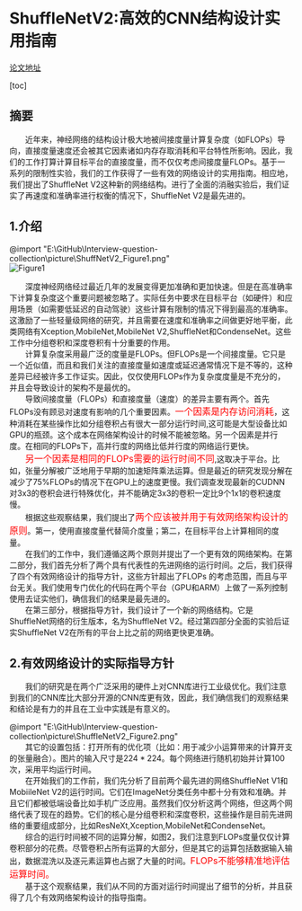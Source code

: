 # ShuffleNetV2:高效的CNN结构设计实用指南  

[论文地址](https://arxiv.org/pdf/1807.11164.pdf)

[toc]  

## 摘要

&emsp;&emsp;近年来，神经网络的结构设计极大地被间接度量计算复杂度（如FLOPs）导向，直接度量速度还会被其它因素诸如内存存取消耗和平台特性所影响。因此，我们的工作打算计算目标平台的直接度量，而不仅仅考虑间接度量FLOPs。基于一系列的限制性实验，我们的工作获得了一些有效的网络设计的实用指南。相应地，我们提出了ShuffleNet V2这种新的网络结构。进行了全面的消融实验后，我们证实了再速度和准确率进行权衡的情况下，ShuffleNet V2是最先进的。  

## 1.介绍  

@import "E:\GitHub\Interview-question-collection\picture\ShuffNetV2_Figure1.png"  
![Figure1](https://github.com/holyhond/Interview-question-collection/blob/master/picture/ShuffNetV2_Figure1.png)  

&emsp;&emsp;深度神经网络经过最近几年的发展变得更加准确和更加快速。但是在高准确率下计算复杂度这个重要问题被忽略了。实际任务中要求在目标平台（如硬件）和应用场景（如需要低延迟的自动驾驶）这些计算有限制的情况下得到最高的准确率。这激励了一些轻量级网络的研究，并且需要在速度和准确率之间做更好地平衡，此类网络有Xception,MobileNet,MobileNet V2,ShuffleNet和CondenseNet。这些工作中分组卷积和深度卷积有十分重要的作用。  
&emsp;&emsp;计算复杂度采用最广泛的度量是FLOPs。但FLOPs是一个间接度量。它只是一个近似值，而且和我们关注的直接度量如速度或延迟通常情况下是不等的，这种差异已经被许多工作证实。因此，仅仅使用FLOPs作为复杂度度量是不充分的，并且会导致设计的架构不是最优的。  
&emsp;&emsp;导致间接度量（FLOPs）和直接度量（速度）的差异主要有两个。首先FLOPs没有顾忌对速度有影响的几个重要因素。<font color=#ff000 size=3>一个因素是内存访问消耗</font>，这种消耗在某些操作比如分组卷积占有很大一部分运行时间,这可能是大型设备比如GPU的瓶颈。这个成本在网络架构设计的时候不能被忽略。另一个因素是并行度。在相同的FLOPs下，高并行度的网络比低并行度的网络运行更快。  
&emsp;&emsp;<font color=#ff000 size=3>另一个因素是相同的FLOPs需要的运行时间不同</font>,这取决于平台。比如，张量分解被广泛地用于早期的加速矩阵乘法运算。但是最近的研究发现分解在减少了75%FLOPs的情况下在GPU上的速度更慢。我们调查发现最新的CUDNN对3x3的卷积会进行特殊优化，并不能确定3x3的卷积一定比9个1x1的卷积速度慢。  
&emsp;&emsp;根据这些观察结果，我们提出了<font color=#ff000 size=3>两个应该被并用于有效网络架构设计的原则</font>。第一，使用直接度量代替简介度量；第二，在目标平台上计算相同的度量。  
&emsp;&emsp;在我们的工作中，我们遵循这两个原则并提出了一个更有效的网络架构。在第二部分，我们首先分析了两个具有代表性的先进网络的运行时间。之后，我们获得了四个有效网络设计的指导方针，这些方针超出了FLOPs
的考虑范围，而且与平台无关。我们使用专门优化的代码在两个平台（GPU和ARM）上做了一系列控制使用去证实他们，确信我们的结果是最先进的。  
&emsp;&emsp;在第三部分，根据指导方针，我们设计了一个新的网络结构。它是ShuffleNet网络的衍生版本，名为ShuffleNet V2。经过第四部分全面的实验后证实ShuffleNet V2在所有的平台上比之前的网络更快更准确。  

## 2.有效网络设计的实际指导方针  

&emsp;&emsp;我们的研究是在两个广泛采用的硬件上对CNN库进行工业级优化。我们注意到我们的CNN库比大部分开源的CNN库更有效，因此，我们确信我们的观察结果和结论是有力的并且在工业中实践是有意义的。  

@import "E:\GitHub\Interview-question-collection\picture\ShuffleNetV2_Figure2.png"  
&emsp;&emsp;其它的设置包括：打开所有的优化项（比如：用于减少小运算带来的计算开支的张量融合）。图片的输入尺寸是$224*224$。每个网络进行随机初始并计算100次，采用平均运行时间。  
&emsp;&emsp;在开始我们的工作前，我们先分析了目前两个最先进的网络ShuffleNet V1和MobiileNet V2的运行时间。它们在ImageNet分类任务中都十分有效和准确。并且它们都被低端设备比如手机广泛应用。虽然我们仅分析这两个网络，但这两个网络代表了现在的趋势。它们的核心是分组卷积和深度卷积，这些操作是目前先进网络的重要组成部分，比如ResNeXt,Xception,MobileNet和CondenseNet。  
&emsp;&emsp;综合的运行时间被不同的运算分解，如图2，我们注意到FLOPs度量仅仅计算卷积部分的花费。尽管卷积占所有运算的大部分，但是其它的运算包括数据输入输出，数据混洗以及逐元素运算也占据了大量的时间。<font color=#ff000 size=3>FLOPs不能够精准地评估运算时间。</font>  
&emsp;&emsp;基于这个观察结果，我们从不同的方面对运行时间提出了细节的分析，并且获得了几个有效网络架构设计的指导指南。  
&emsp;&emsp;